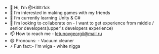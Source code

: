 - 👋 Hi, I’m @H3lltr1ck
- 👀 I’m interested in making games with my friends
- 🌱 I’m currently learning Unity & C#
- 💞️ I’m looking to collaborate on - I want to get experience from middle / senior developers(upper's developers experience)
- 📫 How to reach me - letunovgeorgii@mail.ru
- 😄 Pronouns: - Vacuum cleaner
- ⚡ Fun fact:-  I'm wiga - white nigga

<!---
H3lltr1ck/H3lltr1ck is a ✨ special ✨ repository because its `README.md` (this file) appears on your GitHub profile.
You can click the Preview link to take a look at your changes.
--->
